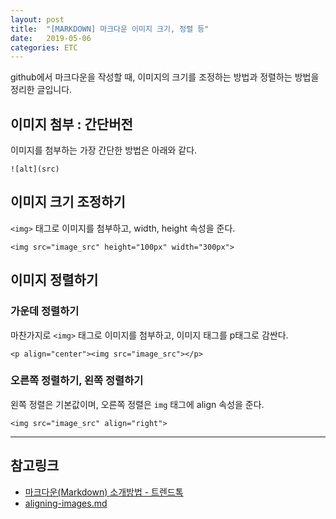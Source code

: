 ```yaml
---
layout: post
title:  "[MARKDOWN] 마크다운 이미지 크기, 정렬 등"
date:   2019-05-06
categories: ETC
---
```


github에서 마크다운을 작성할 때, 이미지의 크기를 조정하는 방법과 정렬하는 방법을 정리한 글입니다.

## 이미지 첨부 : 간단버전
이미지를 첨부하는 가장 간단한 방법은 아래와 같다.

    ![alt](src)

## 이미지 크기 조정하기
`<img>` 태그로 이미지를 첨부하고, width, height 속성을 준다.

    <img src="image_src" height="100px" width="300px">

## 이미지 정렬하기
### 가운데 정렬하기
마찬가지로 `<img>` 태그로 이미지를 첨부하고, 이미지 태그를 p태그로 감싼다.

    <p align="center"><img src="image_src"></p>

### 오른쪽 정렬하기, 왼쪽 정렬하기
왼쪽 정렬은 기본값이며, 오른쪽 정렬은 `img` 태그에 align 속성을 준다.

    <img src="image_src" align="right">
    
***
## 참고링크
* [마크다운(Markdown) 소개방법 - 트렌드톡](https://news.trendtalk.kr/markdown-intro/#index-08)
* [aligning-images.md](https://gist.github.com/DavidWells/7d2e0e1bc78f4ac59a123ddf8b74932d)